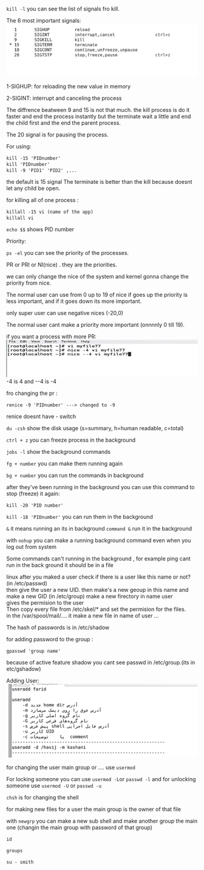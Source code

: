 `kill -l` you can see the list of signals fro kill.

The 6 most important signals:
![alt text](assets/image21.png)

1-SIGHUP: for reloading the new value in memory

2-SIGINT: interrupt and canceling the process

The diffrence beatween 9 and 15 is not that much. the kill process is do it faster and end the process instantly but the terminate wait a little and end the child first and the end the parent process.

The 20 signal is for pausing the process.

For using:

```
kill -15 'PIDnumber'
kill 'PIDnumber'
kill -9 'PID1' 'PID2' ,...
```

the default is 15 signal
The terminate is better than the kill because doesnt let any child be open.

for killing all of one process :

```
killall -15 vi (name of the app)
killall vi
```

`echo $$` shows PID number

Priority:

`ps -el` you can see the priority of the processes.

PR or PRI or NI(nice) . they are the priorities.

we can only change the nice of the system and kernel gonna change the priority from nice.

The normal user can use from 0 up to 19
of nice
if goes up the priority is less important, and if it goes down its more important.

only super user can use negative nices (-20,0)

The normal user cant make a priority more important (onnnnly 0 till 19).

if you want a process with more PR:
![alt text](assets/image22.png)
-4 is 4 and --4 is -4

fro changing the pr :

```
renice -9 'PIDnumber' ---> changed to -9
```

renice doesnt have - switch

`du -csh` show the disk usage (s=summary, h=human readable, c=total)

`ctrl + z` you can freeze process in the background

`jobs -l` show the background commands

`fg + number` you can make them running again

`bg + number` you can run the commands in background

after they've been running in the background you can use this command to stop (freeze) it again:

```
kill -20 'PID number'
```

`kill -18 'PIDnumber'` you can run them in the background

`&` it means running an its in background
`command &` run it in the background

with `nohup` you can make a running background command even when you log out from system

Some commands can't running in the background , for example ping cant run in the back ground it should be in a file

linux after you maked a user check if there is a user like this name or not? (in /etc/passwd)  
then give the user a new UID.
then make's a new geoup in this name and make a new GID (in /etc/group)
make a new firectory in name user  
gives the permision to the user  
Then copy every file from /etc/skel/\* and set the permision for the files.  
in the /var/spool/mail/.... it make a new file in name of user
...

The hash of passwords is in /etc/shadow

for adding password to the group :

```
gpasswd 'group name'
```

because of active feature shadow you cant see passwd in /etc/group.(its in etc/gshadow)

Adding User:
![alt text](assets/image23.png)

for changing the user main group or .... use `usermod`

For locking someone you can use `usermod -L`or `passwd -l` and for unlocking someone use `usermod -U` or `passwd -u`

`chsh` is for changing the shell

for making new files for a user the main group is the owner of that file

with `newgrp` you can make a new sub shell and make another group the main one (changin the main group with password of that group)


```
id
```

```
groups
```

```
su - smith
```
